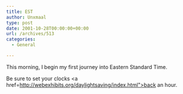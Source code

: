 ```yaml
---
title: EST
author: Unxmaal
type: post
date: 2001-10-28T00:00:00+00:00
url: /archives/513
categories:
  - General

---
```

This morning, I begin my first journey into Eastern Standard Time. 

Be sure to set your clocks <a href=http://webexhibits.org/daylightsaving/index.html">back an hour</a>.
